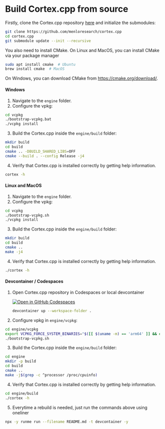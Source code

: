 # Build Cortex.cpp from source

Firstly, clone the Cortex.cpp repository [here](https://github.com/menloresearch/cortex.cpp) and initialize the submodules:

```bash
git clone https://github.com/menloresearch/cortex.cpp
cd cortex.cpp
git submodule update --init --recursive
```

You also need to install CMake. On Linux and MacOS, you can install CMake via your package manager

```bash
sudo apt install cmake  # Ubuntu
brew install cmake  # MacOS
```

On Windows, you can download CMake from https://cmake.org/download/.

#### Windows

1. Navigate to the `engine` folder.
2. Configure the vpkg:

```bash
cd vcpkg
./bootstrap-vcpkg.bat
./vcpkg install
```

3. Build the Cortex.cpp inside the `engine/build` folder:

```bash
mkdir build
cd build
cmake .. -DBUILD_SHARED_LIBS=OFF
cmake --build . --config Release -j4
```

4. Verify that Cortex.cpp is installed correctly by getting help information.

```sh
cortex -h
```

#### Linux and MacOS

1. Navigate to the `engine` folder.
2. Configure the vpkg:

```bash
cd vcpkg
./bootstrap-vcpkg.sh
./vcpkg install
```

3. Build the Cortex.cpp inside the `engine/build` folder:

```bash
mkdir build
cd build
cmake ..
make -j4
```

4. Verify that Cortex.cpp is installed correctly by getting help information.

```sh
./cortex -h
```

#### Devcontainer / Codespaces

1. Open Cortex.cpp repository in Codespaces or local devcontainer

    [![Open in GitHub Codespaces](https://github.com/codespaces/badge.svg)](https://codespaces.new/menloresearch/cortex.cpp?quickstart=1)

    ```sh
    devcontainer up --workspace-folder .
    ```

2. Configure vpkg in `engine/vcpkg`:

```bash {"tag": "devcontainer"}
cd engine/vcpkg
export VCPKG_FORCE_SYSTEM_BINARIES="$([[ $(uname -m) == 'arm64' ]] && echo '1' || echo '0')"
./bootstrap-vcpkg.sh
```

3. Build the Cortex.cpp inside the `engine/build` folder:

```bash {"tag": "devcontainer"}
cd engine
mkdir -p build
cd build
cmake ..
make -j$(grep -c ^processor /proc/cpuinfo)
```

4. Verify that Cortex.cpp is installed correctly by getting help information.

```sh {"tag": "devcontainer"}
cd engine/build
./cortex -h
```

5. Everytime a rebuild is needed, just run the commands above using oneliner

```sh
npx -y runme run --filename README.md -t devcontainer -y
```
